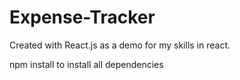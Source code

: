 # Expense-Tracker

Created with React.js as a demo for my skills in react.

npm install to install all dependencies 
